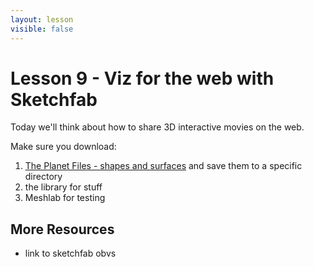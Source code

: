 ```yaml
---
layout: lesson
visible: false
---
```


# Lesson 9 - Viz for the web with Sketchfab

Today we'll think about how to share 3D interactive movies on the web.

Make sure you download:
1. [The Planet Files - shapes and surfaces](planetFiles/genericPlanetFiles.zip) and save them to a specific directory
1. the library for stuff
1. Meshlab for testing

## More Resources

* link to sketchfab obvs
